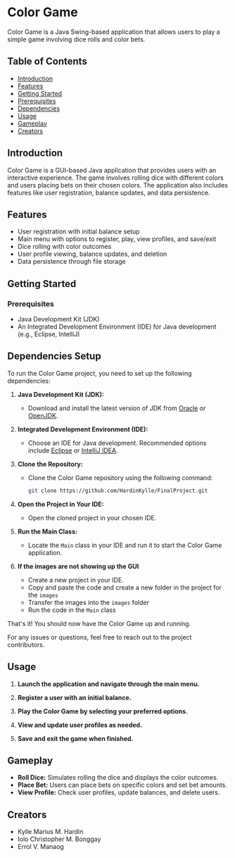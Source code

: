 # Color Game

Color Game is a Java Swing-based application that allows users to play a simple game involving dice rolls and color bets.

## Table of Contents

- [Introduction](#introduction)
- [Features](#features)
- [Getting Started](#getting-started)
- [Prerequisites](#prerequisites)
- [Dependencies](#Dependencies-Setup)
- [Usage](#usage)
- [Gameplay](#gameplay)
- [Creators](#creators)

## Introduction

Color Game is a GUI-based Java application that provides users with an interactive experience. The game involves rolling dice with different colors and users placing bets on their chosen colors. The application also includes features like user registration, balance updates, and data persistence.

## Features

- User registration with initial balance setup
- Main menu with options to register, play, view profiles, and save/exit
- Dice rolling with color outcomes
- User profile viewing, balance updates, and deletion
- Data persistence through file storage

## Getting Started

### Prerequisites

- Java Development Kit (JDK)
- An Integrated Development Environment (IDE) for Java development (e.g., Eclipse, IntelliJ)

## Dependencies Setup

To run the Color Game project, you need to set up the following dependencies:

1. **Java Development Kit (JDK):**
   - Download and install the latest version of JDK from [Oracle](https://www.oracle.com/java/technologies/javase-downloads.html) or [OpenJDK](https://adoptopenjdk.net/).

2. **Integrated Development Environment (IDE):**
   - Choose an IDE for Java development. Recommended options include [Eclipse](https://www.eclipse.org/downloads/) or [IntelliJ IDEA](https://www.jetbrains.com/idea/download/).

3. **Clone the Repository:**
   - Clone the Color Game repository using the following command:
     ```bash
     git clone https://github.com/HardinKylle/FinalProject.git
     ```

4. **Open the Project in Your IDE:**
   - Open the cloned project in your chosen IDE.

5. **Run the Main Class:**
   - Locate the `Main` class in your IDE and run it to start the Color Game application.
  
6. **If the images are not showing up the GUI**
   - Create a new project in your IDE.
   - Copy and paste the code and create a new folder in the project for the `images`
   - Transfer the images into the `images` folder
   - Run the code in the `Main` class

That's it! You should now have the Color Game up and running.

For any issues or questions, feel free to reach out to the project contributors.

## Usage

1. **Launch the application and navigate through the main menu.**

2. **Register a user with an initial balance.**

3. **Play the Color Game by selecting your preferred options.**

4. **View and update user profiles as needed.**

5. **Save and exit the game when finished.**
   
## Gameplay

- **Roll Dice:** Simulates rolling the dice and displays the color outcomes.
- **Place Bet:** Users can place bets on specific colors and set bet amounts.
- **View Profile:** Check user profiles, update balances, and delete users.

## Creators

- Kylle Marius M. Hardin
- Iolo Christopher M. Bonggay
- Errol V. Manaog

